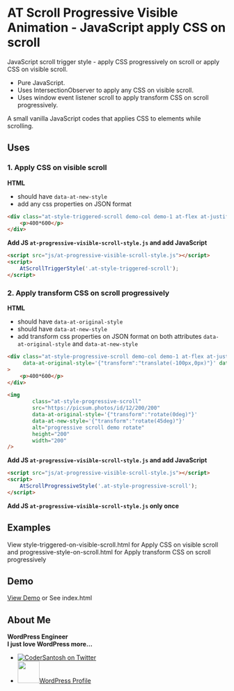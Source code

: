 # AT Scroll Progressive Visible Animation - JavaScript apply CSS on scroll

JavaScript scroll trigger style - apply CSS progressively on scroll or apply CSS on visible scroll.
- Pure JavaScript.
- Uses IntersectionObserver to apply any CSS on visible scroll.
- Uses window event listener scroll to apply transform CSS on scroll progressively.

A small vanilla JavaScript codes that applies CSS to elements while scrolling.

## Uses
### 1. Apply CSS on visible scroll

<strong> HTML </strong>

- should have `data-at-new-style`
- add any css properties on JSON format
```html
<div class="at-style-triggered-scroll demo-col demo-1 at-flex at-justify-content-center at-align-items-center" data-at-new-style='{"transform":"translate(200px,10px)"}'>
    <p>400*600</p>
</div>
```
<strong> Add JS `at-progressive-visible-scroll-style.js` and add JavaScript </strong>

```html
<script src="js/at-progressive-visible-scroll-style.js"></script>
<script>
    AtScrollTriggerStyle('.at-style-triggered-scroll');
</script>
```

### 2. Apply transform CSS on scroll progressively

<strong> HTML </strong>

- should have `data-at-original-style`
- should have `data-at-new-style`
- add transform css properties on JSON format on both attributes `data-at-original-style` and `data-at-new-style`
```html
<div class="at-style-progressive-scroll demo-col demo-1 at-flex at-justify-content-center at-align-items-center"
     data-at-original-style='{"transform":"translate(-100px,0px)"}' data-at-new-style='{"transform":"translate(200px,10px)"}'
>
    <p>400*600</p>
</div>
```

```html
<img
        class="at-style-progressive-scroll"
        src="https://picsum.photos/id/12/200/200"
        data-at-original-style='{"transform":"rotate(0deg)"}'
        data-at-new-style='{"transform":"rotate(45deg)"}'
        alt="progressive scroll demo rotate"
        height="200"
        width="200"
/>
```

<strong> Add JS `at-progressive-visible-scroll-style.js` and add JavaScript </strong>

```html
<script src="js/at-progressive-visible-scroll-style.js"></script>
<script>
    AtScrollProgressiveStyle('.at-style-progressive-scroll');
</script>
```
<strong> Add JS `at-progressive-visible-scroll-style.js` only once</strong>

## Examples
View style-triggered-on-visible-scroll.html for Apply CSS on visible scroll and 
progressive-style-on-scroll.html for Apply transform CSS on scroll progressively

## Demo
[View Demo](https://codersantosh.github.io/scroll-progressive-visible-animation/) or See index.html

## About Me
<strong>WordPress Engineer</strong>
<br />
<strong>I just love WordPress more…</strong>

- [![CoderSantosh on Twitter](https://img.shields.io/twitter/follow/codersantosh.svg)](https://twitter.com/codersantosh/)
- <a href="https://profiles.wordpress.org/codersantosh/" target="_blank"><img src="https://s.w.org/style/images/about/WordPress-logotype-wmark.png" width="50" height="50" />WordPress Profile</a>


